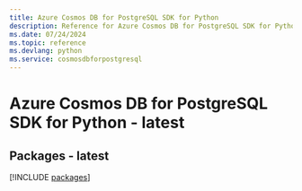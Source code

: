 ```yaml
---
title: Azure Cosmos DB for PostgreSQL SDK for Python
description: Reference for Azure Cosmos DB for PostgreSQL SDK for Python
ms.date: 07/24/2024
ms.topic: reference
ms.devlang: python
ms.service: cosmosdbforpostgresql
---
```

# Azure Cosmos DB for PostgreSQL SDK for Python - latest
## Packages - latest
[!INCLUDE [packages](cosmos-db-for-postgresql-index.md)]